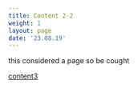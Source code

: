 ```yaml
---
title: Content 2-2 
weight: 1
layout: page
date: '23.08.19'
---
```


this considered a page so be cought

[content3](./content3.md)
